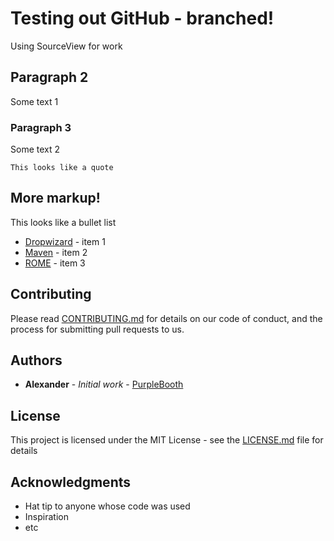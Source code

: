 # Testing out GitHub - branched!

Using SourceView for work

## Paragraph 2

Some text 1

### Paragraph 3

Some text 2

```
This looks like a quote
```

## More markup!

This looks like a bullet list

* [Dropwizard](http://www.dropwizard.io/1.0.2/docs/) - item 1
* [Maven](https://maven.apache.org/) - item 2
* [ROME](https://rometools.github.io/rome/) - item 3

## Contributing

Please read [CONTRIBUTING.md](https://gist.github.com/PurpleBooth/b24679402957c63ec426) for details on our code of conduct, and the process for submitting pull requests to us.

## Authors

* **Alexander** - *Initial work* - [PurpleBooth](https://github.com/pavlexander)

## License

This project is licensed under the MIT License - see the [LICENSE.md](LICENSE.md) file for details

## Acknowledgments

* Hat tip to anyone whose code was used
* Inspiration
* etc